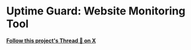 # Uptime Guard: Website Monitoring Tool

[**Follow this project's Thread 🧵 on X**](https://x.com/t__sahil/status/1864546758677942316)

